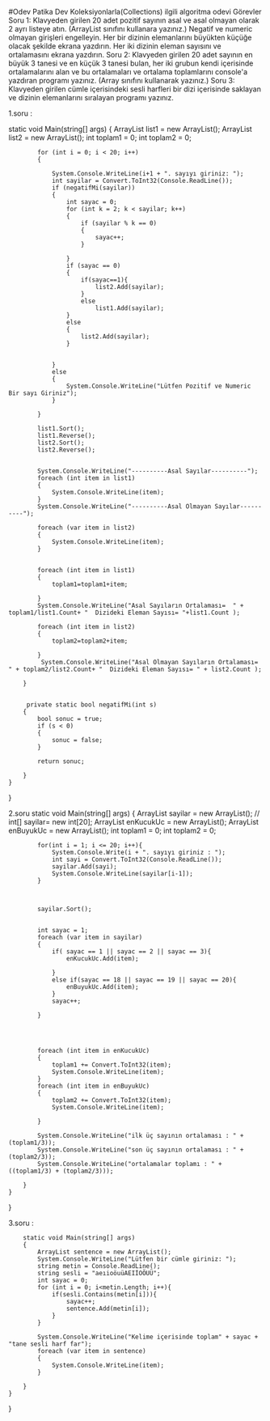 #Odev 
Patika Dev Koleksiyonlarla(Collections) ilgili algoritma odevi
Görevler
Soru 1:
Klavyeden girilen 20 adet pozitif sayının asal ve asal olmayan olarak 2 ayrı listeye atın. (ArrayList sınıfını kullanara yazınız.)
Negatif ve numeric olmayan girişleri engelleyin.
Her bir dizinin elemanlarını büyükten küçüğe olacak şekilde ekrana yazdırın.
Her iki dizinin eleman sayısını ve ortalamasını ekrana yazdırın.
Soru 2:
Klavyeden girilen 20 adet sayının en büyük 3 tanesi ve en küçük 3 tanesi bulan, her iki grubun kendi içerisinde ortalamalarını alan ve bu ortalamaları ve ortalama toplamlarını console'a yazdıran programı yazınız. (Array sınıfını kullanarak yazınız.)
Soru 3:
Klavyeden girilen cümle içerisindeki sesli harfleri bir dizi içerisinde saklayan ve dizinin elemanlarını sıralayan programı yazınız.


1.soru : 

 static void Main(string[] args)
        {
            ArrayList list1 = new ArrayList();
            ArrayList list2 = new ArrayList();
            int toplam1 = 0;
            int toplam2 = 0;

            for (int i = 0; i < 20; i++)
            {
            
                System.Console.WriteLine(i+1 + ". sayıyı giriniz: ");
                int sayilar = Convert.ToInt32(Console.ReadLine());
                if (negatifMi(sayilar))
                {
                    int sayac = 0;
                    for (int k = 2; k < sayilar; k++)
                    {
                        if (sayilar % k == 0)
                        {
                            sayac++;
                        }

                    }
                    if (sayac == 0)
                    {
                        if(sayac==1){
                            list2.Add(sayilar);
                        }
                        else
                            list1.Add(sayilar);
                    }
                    else
                    {
                        list2.Add(sayilar);
                    }


                }
                else
                {
                    System.Console.WriteLine("Lütfen Pozitif ve Numeric Bir sayı Giriniz");
                }

            }

            list1.Sort();
            list1.Reverse();
            list2.Sort();
            list2.Reverse();


            System.Console.WriteLine("----------Asal Sayılar----------");
            foreach (int item in list1)
            {
                System.Console.WriteLine(item);
            }
            System.Console.WriteLine("----------Asal Olmayan Sayılar----------");
            
            foreach (var item in list2)
            {
                System.Console.WriteLine(item);
            }


            foreach (int item in list1)
            {
                toplam1=toplam1+item;
                    
            }
            System.Console.WriteLine("Asal Sayıların Ortalaması=  " + toplam1/list1.Count+ "  Dizideki Eleman Sayısı= "+list1.Count );
            
            foreach (int item in list2)
            {
                toplam2=toplam2+item;
                    
            }
             System.Console.WriteLine("Asal Olmayan Sayıların Ortalaması=  " + toplam2/list2.Count+ "  Dizideki Eleman Sayısı= " + list2.Count );

        }


         private static bool negatifMi(int s)
        {
            bool sonuc = true;
            if (s < 0)
            {
                sonuc = false;
            }

            return sonuc;

        }
    }
}


2.soru 
  static void Main(string[] args)
        {
            ArrayList sayilar = new ArrayList();
            // int[] sayilar= new int[20];
            ArrayList enKucukUc = new ArrayList();
            ArrayList enBuyukUc = new ArrayList();
            int toplam1 = 0;
            int toplam2 = 0;

            for(int i = 1; i <= 20; i++){
                System.Console.Write(i + ". sayıyı giriniz : ");
                int sayi = Convert.ToInt32(Console.ReadLine());
                sayilar.Add(sayi);
                System.Console.WriteLine(sayilar[i-1]);
            }
            


            sayilar.Sort();
            
            
            int sayac = 1;
            foreach (var item in sayilar)
            {
                if( sayac == 1 || sayac == 2 || sayac == 3){
                    enKucukUc.Add(item);
                    
                }
                else if(sayac == 18 || sayac == 19 || sayac == 20){
                    enBuyukUc.Add(item);
                }
                sayac++;

            } 
                
               
            

            foreach (int item in enKucukUc)
            {
                toplam1 += Convert.ToInt32(item);
                System.Console.WriteLine(item);
            }
            foreach (int item in enBuyukUc)
            {
                toplam2 += Convert.ToInt32(item);
                System.Console.WriteLine(item);

            }
            
            System.Console.WriteLine("ilk üç sayının ortalaması : " + (toplam1/3));
            System.Console.WriteLine("son üç sayının ortalaması : " + (toplam2/3));
            System.Console.WriteLine("ortalamalar toplamı : " + ((toplam1/3) + (toplam2/3)));

        }
    }
}

3.soru : 

        static void Main(string[] args)
        {
            ArrayList sentence = new ArrayList();
            System.Console.WriteLine("Lütfen bir cümle giriniz: ");
            string metin = Console.ReadLine();
            string sesli = "aeıioöuüAEIİOÖUÜ";
            int sayac = 0;
            for (int i = 0; i<metin.Length; i++){
                if(sesli.Contains(metin[i])){
                    sayac++;
                    sentence.Add(metin[i]);
                }
            }

            System.Console.WriteLine("Kelime içerisinde toplam" + sayac + "tane sesli harf far");
            foreach (var item in sentence)
            {
                System.Console.WriteLine(item);
            }

        }
    }
}
